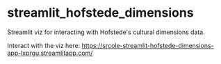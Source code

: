 # streamlit_hofstede_dimensions
Streamlit viz for interacting with Hofstede's cultural dimensions data.

Interact with the viz here: https://srcole-streamlit-hofstede-dimensions-app-lxprgu.streamlitapp.com/
